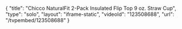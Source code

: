 {
    "title": "Chicco NaturalFit 2-Pack Insulated Flip Top 9 oz. Straw Cup",
    "type": "solo",
    "layout": "iframe-static",
    "videoId": "123508688",
    "url": "\/tvpembed\/123508688"
}